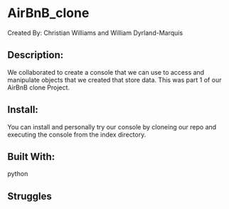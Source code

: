 # AirBnB_clone

Created By: Christian Williams and William Dyrland-Marquis

<h2>Description:</h2>
    We collaborated to create a console that we can use to access and manipulate objects
    that we created that store data. This was part 1 of our AirBnB clone Project.

<h2>Install:</h2>
    You can install and personally try our console by cloneing our repo and executing the console from the index directory.
<h2>Built With:</h2>
    python 
<h2>Struggles<h2>
